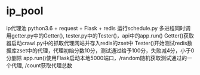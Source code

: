 # ip_pool
ip代理池
python3.6 + request + Flask + redis
运行schedule.py
多进程同时调用getter.py中的Getter(), tester.py中的Tester()，api中的app.run()
Getter()获取器启动crawl.py中的抓取代理网站并存入redis的zset中
Tester()开始测试redis数据库zset中的代理，代理初始分数10分，测试通过给予100分，失败减4分，小于0分删除
app.run()使用Flask启动本地5000端口，/random随机获取测试通过的一个代理, /count获取代理总数
